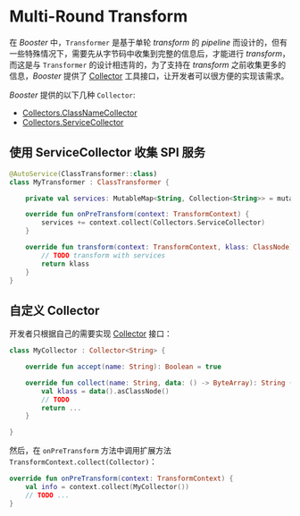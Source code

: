 # Multi-Round Transform

在 *Booster* 中，`Transformer` 是基于单轮 *transform* 的 *pipeline* 而设计的，但有一些特殊情况下，需要先从字节码中收集到完整的信息后，才能进行 *transform*，而这是与 `Transformer` 的设计相违背的，为了支持在 *transform* 之前收集更多的信息，*Booster* 提供了 [Collector](https://github.com/didi/booster/blob/master/booster-transform-util/src/main/kotlin/com/didiglobal/booster/transform/util/Collector.kt#L9) 工具接口，让开发者可以很方便的实现该需求。

*Booster* 提供的以下几种 `Collector`:

* [Collectors.ClassNameCollector](https://github.com/didi/booster/blob/master/booster-transform-util/src/main/kotlin/com/didiglobal/booster/transform/util/Collector.kt#L16)
* [Collectors.ServiceCollector](https://github.com/didi/booster/blob/master/booster-transform-util/src/main/kotlin/com/didiglobal/booster/transform/util/Collector.kt#L26)

## 使用 ServiceCollector 收集 SPI 服务

```kotlin
@AutoService(ClassTransformer::class)
class MyTransformer : ClassTransformer {

    private val services: MutableMap<String, Collection<String>> = mutableMapOf()

    override fun onPreTransform(context: TransformContext) {
        services += context.collect(Collectors.ServiceCollector)
    }

    override fun transform(context: TransformContext, klass: ClassNode): ClassNode {
        // TODO transform with services
        return klass
    }
}
```

## 自定义 Collector

开发者只根据自己的需要实现 [Collector](https://github.com/didi/booster/blob/master/booster-transform-util/src/main/kotlin/com/didiglobal/booster/transform/util/Collector.kt#L9) 接口：

```kotlin
class MyCollector : Collector<String> {

    override fun accept(name: String): Boolean = true

    override fun collect(name: String, data: () -> ByteArray): String {
        val klass = data().asClassNode()
        // TODO
        return ...
    }

}
```

然后，在 `onPreTransform` 方法中调用扩展方法 `TransformContext.collect(Collector)`：

```kotlin
override fun onPreTransform(context: TransformContext) {
    val info = context.collect(MyCollector())
    // TODO ...
}
```
